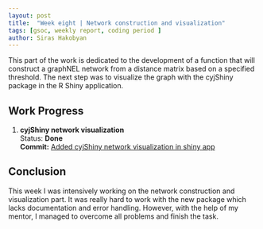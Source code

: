 ```yaml
---
layout: post
title:  "Week eight | Network construction and visualization"
tags: [gsoc, weekly report, coding period ]
author: Siras Hakobyan
---
```


This part of the work is dedicated to the development of a function that will construct a graphNEL network from a distance matrix based on a specified threshold. The next step was to visualize the graph with the cyjShiny package in the R Shiny application.

## Work Progress

1. **cyjShiny network visualization**  
    Status: **Done**    
    **Commit:** [Added cyjShiny network visualization in shiny app](https://github.com/hakobyansiras/tumorcomparer/commit/c305a68915601b85e93275ab8049f4a26583371a)

## Conclusion  

This week I was intensively working on the network construction and visualization part. It was really hard to work with the new package which lacks documentation and error handling. However, with the help of my mentor, I managed to overcome all problems and finish the task. 
